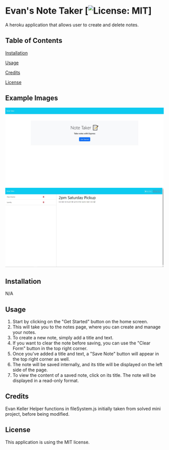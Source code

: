 # Evan's Note Taker [![License: MIT](https://img.shields.io/badge/License-MIT-yellow.svg)]

A heroku application that allows user to create and delete notes.

## Table of Contents

[Installation](#installation)

[Usage](#usage)

[Credits](#credits)

[License](#license)

## Example Images

![application homepage](./readmeAssets/noteTakerAppHomePage.JPG)
![notes page](./readmeAssets/noteTakerApp.JPG)

## Installation

N/A

## Usage

1. Start by clicking on the "Get Started" button on the home screen.
2. This will take you to the notes page, where you can create and manage your notes.
3. To create a new note, simply add a title and text.
4. If you want to clear the note before saving, you can use the "Clear Form" button in the top right corner.
5. Once you've added a title and text, a "Save Note" button will appear in the top right corner as well.
6. The note will be saved internally, and its title will be displayed on the left side of the page.
7. To view the content of a saved note, click on its title. The note will be displayed in a read-only format.

## Credits

Evan Keller
Helper functions in fileSystem.js initially taken from solved mini project, before being modified.

## License

This application is using the MIT license.
